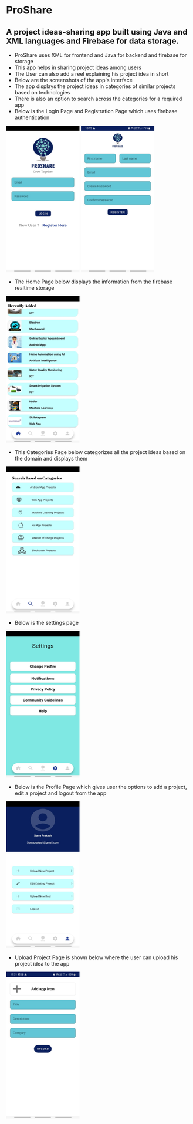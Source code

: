 # ProShare
## A project ideas-sharing app built using Java and XML languages and Firebase for data storage.
* ProShare uses XML for frontend and Java for backend and firebase for storage
* This app helps in sharing project ideas among users
* The User can also add a reel explaining his project idea in short
* Below are the screenshots of the app's interface
* The app displays the project ideas in categories of similar projects based on technologies
* There is also an option to search across the categories for a required app
* Below is the Login Page and Registration Page which uses firebase authentication
<img src="https://github.com/PanchumarthiAbhinav/ProShare/blob/main/Images/loginpage.jpeg" alt="Login Page" width="200" height="400"/>

<img src="https://github.com/PanchumarthiAbhinav/ProShare/blob/main/Images/registerpage.jpeg" alt="Registration Page" width="200" height="400"/>

* The Home Page below displays the information from the firebase realtime storage
<img src="https://github.com/PanchumarthiAbhinav/ProShare/blob/main/Images/homepage.jpeg" alt="Home Page" width="200" height="400"/>

* This Categories Page below categorizes all the project ideas based on the domain and displays them
<img src="https://github.com/PanchumarthiAbhinav/ProShare/blob/main/Images/categoriespage.jpeg" alt="Search Page" width="200" height="400"/>

* Below is the settings page
<img src="https://github.com/PanchumarthiAbhinav/ProShare/blob/main/Images/settingspage.jpeg" alt="Settings Page" width="200" height="400"/>

* Below is the Profile Page which gives user the options to add a project, edit a project and logout from the app
<img src="https://github.com/PanchumarthiAbhinav/ProShare/blob/main/Images/Profilepage.jpeg" alt="Profile Page" width="200" height="400"/>

* Upload Project Page is shown below where the user can upload his project idea to the app
<img src="https://github.com/PanchumarthiAbhinav/ProShare/blob/main/Images/Projectuploadpage.jpeg" alt="Upload Project" width="200" height="400"/>
